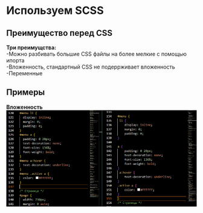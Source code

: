 # Используем SCSS
## Преимущество перед CSS
**Три преимущства:**  
-Можно разбивать большие CSS файлы на более мелкие с помощью ипорта    
-Вложенность, стандартный CSS не подеррживает вложенность  
-Переменные  
## Примеры 
**Вложенность**
![](st/images/1p.PNG)
